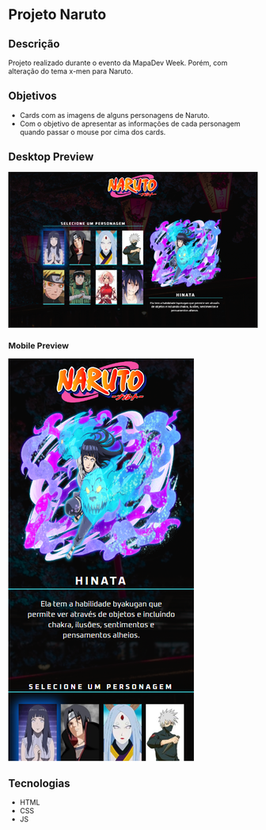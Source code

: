 # Projeto Naruto

## Descrição
Projeto realizado durante o evento da MapaDev Week. Porém, com alteração do tema x-men para Naruto. 

## Objetivos
- Cards com as imagens de alguns personagens de Naruto.
- Com o objetivo de apresentar as informações de cada personagem quando passar o mouse por cima dos cards. 

## Desktop Preview
![](./src/design/naruto-desktop.png)


### Mobile Preview

![](./src/design/naruto-mobile.png)


## Tecnologias
- HTML
- CSS
- JS 